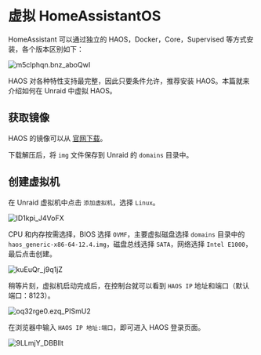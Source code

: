 # 虚拟 HomeAssistantOS

HomeAssistant 可以通过独立的 HAOS，Docker，Core，Supervised 等方式安装，各个版本区别如下：

![m5clphqn.bnz_aboQwI](https://img.slarker.me/wiki/m5clphqn.bnz_aboQwI.png)

HAOS 对各种特性支持最完整，因此只要条件允许，推荐安装 HAOS。本篇就来介绍如何在 Unraid 中虚拟 HAOS。

## 获取镜像

HAOS 的镜像可以从 [官网下载](https://www.home-assistant.io/installation/generic-x86-64#method-2-installing-haos-directly-from-a-boot-medium)。

下载解压后，将 `img` 文件保存到 Unraid 的 `domains` 目录中。

## 创建虚拟机

在 Unraid 虚拟机中点击 `添加虚拟机`，选择 `Linux`。

![ID1kpi_J4VoFX](https://img.slarker.me/wiki/ID1kpi_J4VoFX.png)

CPU 和内存按需选择，BIOS 选择 `OVMF`，主要虚拟磁盘选择 `domains` 目录中的 `haos_generic-x86-64-12.4.img`，磁盘总线选择 `SATA`，网络选择 `Intel E1000`，最后点击创建。

![kuEuQr_j9q1jZ](https://img.slarker.me/wiki/kuEuQr_j9q1jZ.png)

稍等片刻，虚拟机启动完成后，在控制台就可以看到 `HAOS IP` 地址和端口（默认端口：8123）。

![oq32rge0.ezq_PISmU2](https://img.slarker.me/wiki/oq32rge0.ezq_PISmU2.png)

在浏览器中输入 `HAOS IP 地址:端口`，即可进入 HAOS 登录页面。

![9LLmjY_DBBllt](https://img.slarker.me/wiki/9LLmjY_DBBllt.png)